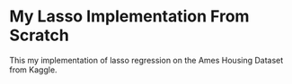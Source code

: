 # My Lasso Implementation From Scratch

This my implementation of lasso regression on the Ames Housing Dataset from Kaggle.
